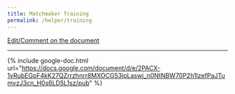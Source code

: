 ```yaml
---
title: Matchmaker Training
permalink: /helper/training
---
```


[Edit/Comment on the document](https://docs.google.com/document/d/1LyTgtvRHMPlF6MSIRINEAwriVr1nvwyMEpQwGCP1SrE/edit)

----

{% include google-doc.html url="https://docs.google.com/document/d/e/2PACX-1vRubEGpF4kK27QZrrzhnrr8MXOCG53ipLaswj_n0NtNBW70P2h1IzefPaJTumvzJ3cn_H0s6LD5L1sz/pub" %}